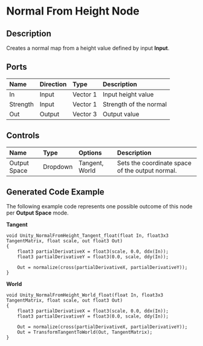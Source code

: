 # Normal From Height Node

## Description

Creates a normal map from a height value defined by input **Input**.

## Ports

| Name         | Direction| Type         | Description |
|:------------ |:---------|:-------------|:---|
| In           | Input    | Vector 1     | Input height value |
| Strength     | Input    | Vector 1     | Strength of the normal |
| Out | Output | Vector 3 | Output value |

## Controls

| Name        | Type           | Options  | Description |
|:------------ |:-------------|:-----|:---|
| Output Space      | Dropdown | Tangent, World | Sets the coordinate space of the output normal. |

## Generated Code Example

The following example code represents one possible outcome of this node per **Output Space** mode.

**Tangent**

```
void Unity_NormalFromHeight_Tangent_float(float In, float3x3 TangentMatrix, float scale, out float3 Out)
{
    float3 partialDerivativeX = float3(scale, 0.0, ddx(In));
    float3 partialDerivativeY = float3(0.0, scale, ddy(In));

    Out = normalize(cross(partialDerivativeX, partialDerivativeY));
}
```

**World**

```
void Unity_NormalFromHeight_World_float(float In, float3x3 TangentMatrix, float scale, out float3 Out)
{
    float3 partialDerivativeX = float3(scale, 0.0, ddx(In));
    float3 partialDerivativeY = float3(0.0, scale, ddy(In));

    Out = normalize(cross(partialDerivativeX, partialDerivativeY));
    Out = TransformTangentToWorld(Out, TangentMatrix);
}
```